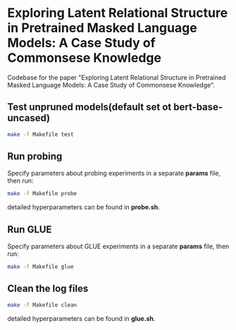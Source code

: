 <!--
 * @Author: your name
 * @Date: 2020-10-31 00:05:34
 * @LastEditTime: 2020-11-18 20:33:40
 * @LastEditors: Please set LastEditors
 * @Description: In User Settings EditUse 
 * @FilePath: /LAMA/README.md
-->
# Exploring Latent Relational Structure in Pretrained Masked Language Models: A Case Study of Commonsese Knowledge
Codebase for the paper "Exploring Latent Relational Structure in Pretrained Masked Language Models: A Case Study of Commonsese Knowledge".

## Test unpruned models(default set ot bert-base-uncased)
```bash
make -f Makefile test
```

## Run probing
Specify parameters about probing experiments in a separate **params** file, then run:
```bash
make -f Makefile probe
```
detailed hyperparameters can be found in **probe.sh**.

## Run GLUE
Specify parameters about GLUE experiments in a separate **params** file, then run:
```bash
make -f Makefile glue
```

## Clean the log files
```bash
make -f Makefile clean
```
detailed hyperparameters can be found in **glue.sh**.
